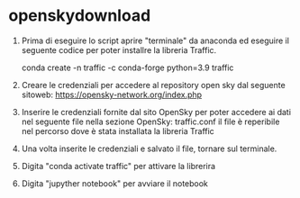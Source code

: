 # openskydownload

1) Prima di eseguire lo script aprire "terminale" da anaconda ed eseguire il seguente codice per poter installre la libreria Traffic.
    
    conda create -n traffic -c conda-forge python=3.9 traffic

2) Creare le credenziali per accedere al repository open sky dal seguente sitoweb: https://opensky-network.org/index.php

3) Inserire le credenziali fornite dal sito OpenSky per poter accedere ai dati nel seguente file nella sezione OpenSky: traffic.conf
   il file è reperibile nel percorso dove è stata installata la libreria Traffic

3) Una volta inserite le credenziali e salvato il file, tornare sul terminale.

4) Digita "conda activate traffic" per attivare la librerira

5) Digita "jupyther notebook" per avviare il notebook

